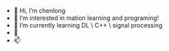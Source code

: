 - 👋 Hi, I’m chenlong
- 👀 I’m interested in mation learning and programing!
- 🌱 I’m currently learning DL \ C++ \ signal processing
- 💞️ 
- 📫 

<!---
cskycl/cskycl is a ✨ special ✨ repository because its `README.md` (this file) appears on your GitHub profile.
You can click the Preview link to take a look at your changes.
--->
